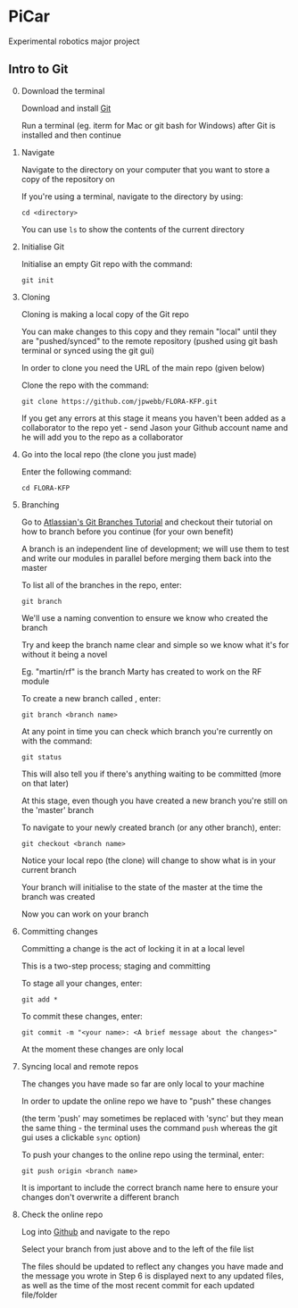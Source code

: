 # PiCar
Experimental robotics major project

## Intro to Git

0. Download the terminal

	Download and install [Git](https://git-scm.com/downloads)

	Run a terminal (eg. iterm for Mac or git bash for Windows) after Git is installed and then continue

1. Navigate

	Navigate to the directory on your computer that you want to store a copy of the repository on

	If you're using a terminal, navigate to the directory by using:

	```
	cd <directory>
	```

	You can use `ls` to show the contents of the current directory

2. Initialise Git

	Initialise an empty Git repo with the command:

	```
	git init
	```

3. Cloning

	Cloning is making a local copy of the Git repo

	You can make changes to this copy and they remain "local" until they are "pushed/synced" to the remote repository (pushed using git bash terminal or synced using the git gui)

	In order to clone you need the URL of the main repo (given below)

	Clone the repo with the command:

	```
	git clone https://github.com/jpwebb/FLORA-KFP.git
	```

	If you get any errors at this stage it means you haven't been added as a collaborator to the repo yet - send Jason your Github account name and he will add you to the repo as a collaborator

4. Go into the local repo (the clone you just made)

	Enter the following command:

	```
	cd FLORA-KFP
	```

5. Branching

	Go to [Atlassian's Git Branches Tutorial](https://www.atlassian.com/git/tutorials/using-branches/) and checkout their tutorial on how to branch before you continue (for your own benefit)

	A branch is an independent line of development; we will use them to test and write our modules in parallel before merging them back into the master

	To list all of the branches in the repo, enter:

	```
	git branch
	```

	We'll use a naming convention to ensure we know who created the branch

	Try and keep the branch name clear and simple so we know what it's for without it being a novel

	Eg. "martin/rf" is the branch Marty has created to work on the RF module

	To create a new branch called <branch name>, enter:	

	```
	git branch <branch name>
	```

	At any point in time you can check which branch you're currently on with the command:

	```
	git status
	```

	This will also tell you if there's anything waiting to be committed (more on that later)

	At this stage, even though you have created a new branch you're still on the 'master' branch

	To navigate to your newly created branch (or any other branch), enter:

	```
	git checkout <branch name>
	```

	Notice your local repo (the clone) will change to show what is in your current branch

	Your branch will initialise to the state of the master at the time the branch was created

	Now you can work on your branch


6. Committing changes

	Committing a change is the act of locking it in at a local level

	This is a two-step process; staging and committing

	To stage all your changes, enter:

	```
	git add *
	```

	To commit these changes, enter:

	```
	git commit -m "<your name>: <A brief message about the changes>"
	```

	At the moment these changes are only local

7. Syncing local and remote repos

	The changes you have made so far are only local to your machine

	In order to update the online repo we have to "push" these changes

	(the term 'push' may sometimes be replaced with 'sync' but they mean the same thing - the terminal uses the command `push` whereas the git gui uses a clickable `sync` option)

	To push your changes to the online repo using the terminal, enter:

	```
	git push origin <branch name>
	```

	It is important to include the correct branch name here to ensure your changes don't overwrite a different branch

8. Check the online repo

	Log into [Github](http://www.github.com) and navigate to the repo

	Select your branch from just above and to the left of the file list

	The files should be updated to reflect any changes you have made and the message you wrote in Step 6 is displayed next to any updated files, as well as the time of the most recent commit for each updated file/folder
